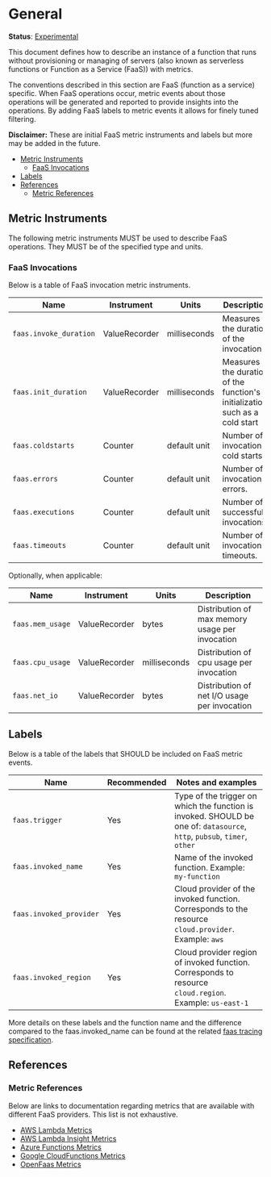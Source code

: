 # General

**Status**: [Experimental](../../document-status.md)

This document defines how to describe an instance of a function that runs without provisioning
or managing of servers (also known as serverless functions or Function as a Service (FaaS)) with metrics.

The conventions described in this section are FaaS (function as a service) specific. When FaaS operations occur,
metric events about those operations will be generated and reported to provide insights into the
operations. By adding FaaS labels to metric events it allows for finely tuned filtering.

**Disclaimer:** These are initial FaaS metric instruments and labels but more may be added in the future.

<!-- Re-generate TOC with `markdown-toc --no-first-h1 -i` -->

<!-- toc -->
- [Metric Instruments](#metric-instruments)
  * [FaaS Invocations](#faas-invocations)
- [Labels](#labels)
- [References](#references)
  * [Metric References](#metric-references)
<!-- tocstop -->

## Metric Instruments

The following metric instruments MUST be used to describe FaaS operations. They MUST be of the specified
type and units.

### FaaS Invocations

Below is a table of FaaS invocation metric instruments.

| Name | Instrument | Units | Description |
|------|------------|----|-------------|
| `faas.invoke_duration` | ValueRecorder | milliseconds | Measures the duration of the invocation |
| `faas.init_duration` | ValueRecorder | milliseconds | Measures the duration of the function's initialization, such as a cold start |
| `faas.coldstarts` | Counter | default unit | Number of invocation cold starts. |
| `faas.errors` | Counter | default unit | Number of invocation errors. |
| `faas.executions` | Counter | default unit  | Number of successful invocations. |
| `faas.timeouts` | Counter | default unit | Number of invocation timeouts. |

Optionally, when applicable:

| Name | Instrument | Units | Description |
|------|------------|----|-------------|
| `faas.mem_usage` | ValueRecorder | bytes | Distribution of max memory usage per invocation |
| `faas.cpu_usage` | ValueRecorder | milliseconds | Distribution of cpu usage per invocation |
| `faas.net_io` | ValueRecorder | bytes | Distribution of net I/O usage per invocation |

## Labels

Below is a table of the labels that SHOULD be included on FaaS metric events.

| Name | Recommended | Notes and examples |
|------|-------------|--------------------|
| `faas.trigger` | Yes | Type of the trigger on which the function is invoked. SHOULD be one of: `datasource`, `http`, `pubsub`, `timer`, `other` |
| `faas.invoked_name` | Yes | Name of the invoked function. Example: `my-function` |
| `faas.invoked_provider` | Yes | Cloud provider of the invoked function. Corresponds to the resource `cloud.provider`. Example: `aws` |
| `faas.invoked_region` | Yes | Cloud provider region of invoked function. Corresponds to resource `cloud.region`. Example: `us-east-1` |

More details on these labels and the function name and the difference compared to the faas.invoked_name can be found at the related [faas tracing specification](../../trace/semantic_conventions/faas.md).

## References

### Metric References

Below are links to documentation regarding metrics that are available with different
FaaS providers. This list is not exhaustive.

* [AWS Lambda Metrics](https://docs.aws.amazon.com/lambda/latest/dg/monitoring-metrics.html)
* [AWS Lambda Insight Metrics](https://docs.aws.amazon.com/AmazonCloudWatch/latest/monitoring/Lambda-Insights-metrics.html)
* [Azure Functions Metrics](https://docs.microsoft.com/azure/azure-monitor/platform/metrics-supported)
* [Google CloudFunctions Metrics](https://cloud.google.com/monitoring/api/metrics_gcp#gcp-cloudfunctions)
* [OpenFaas Metrics](https://docs.openfaas.com/architecture/metrics/)

